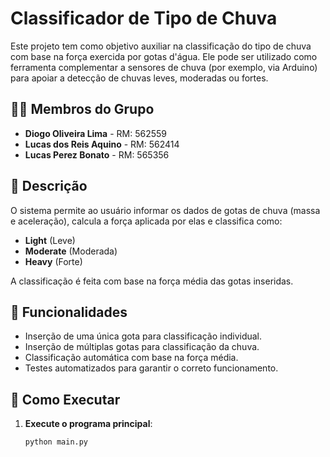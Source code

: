 # Classificador de Tipo de Chuva

Este projeto tem como objetivo auxiliar na classificação do tipo de chuva com base na força exercida por gotas d'água. Ele pode ser utilizado como ferramenta complementar a sensores de chuva (por exemplo, via Arduino) para apoiar a detecção de chuvas leves, moderadas ou fortes.

## 👨‍💻 Membros do Grupo

- **Diogo Oliveira Lima** - RM: 562559  
- **Lucas dos Reis Aquino** - RM: 562414  
- **Lucas Perez Bonato** - RM: 565356

## 📄 Descrição

O sistema permite ao usuário informar os dados de gotas de chuva (massa e aceleração), calcula a força aplicada por elas e classifica como:

- **Light** (Leve)
- **Moderate** (Moderada)
- **Heavy** (Forte)

A classificação é feita com base na força média das gotas inseridas.

## 🧠 Funcionalidades

- Inserção de uma única gota para classificação individual.
- Inserção de múltiplas gotas para classificação da chuva.
- Classificação automática com base na força média.
- Testes automatizados para garantir o correto funcionamento.

## 🚀 Como Executar

1. **Execute o programa principal**:
   ```bash
   python main.py
